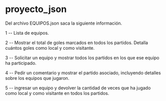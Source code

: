 # proyecto_json
Del archivo EQUIPOS.json saca la siguiente información.

1 -- Lista de equipos.

2 -- Mostrar el total de goles marcados en todos los partidos. Detalla cuántos goles como local y como visitante.

3 -- Solicitar un equipo y mostrar todos los partidos en los que ese equipo ha participado.

4 -- Pedir un comentario y mostrar el partido asociado, incluyendo detalles sobre los equipos que jugaron.

5 -- ingresar un equipo y devolver la cantidad de veces que ha jugado como local y como visitante en todos los partidos.

